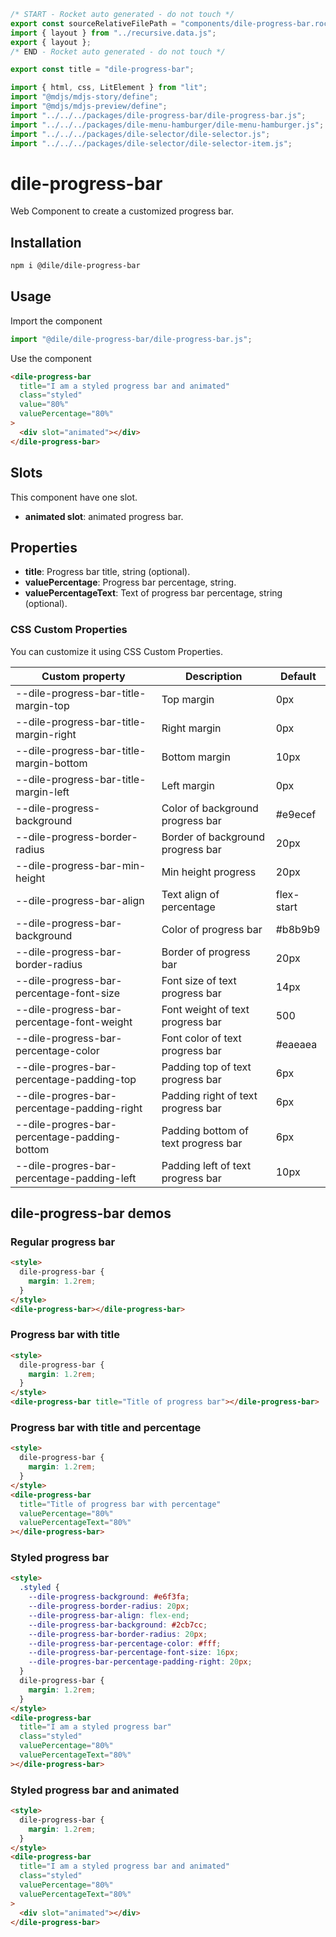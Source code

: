 ```js server
/* START - Rocket auto generated - do not touch */
export const sourceRelativeFilePath = "components/dile-progress-bar.rocket.md";
import { layout } from "../recursive.data.js";
export { layout };
/* END - Rocket auto generated - do not touch */

export const title = "dile-progress-bar";
```

```js script
import { html, css, LitElement } from "lit";
import "@mdjs/mdjs-story/define";
import "@mdjs/mdjs-preview/define";
import "../../../packages/dile-progress-bar/dile-progress-bar.js";
import "../../../packages/dile-menu-hamburger/dile-menu-hamburger.js";
import "../../../packages/dile-selector/dile-selector.js";
import "../../../packages/dile-selector/dile-selector-item.js";
```

# dile-progress-bar

Web Component to create a customized progress bar.

## Installation

```bash
npm i @dile/dile-progress-bar
```

## Usage

Import the component

```javascript
import "@dile/dile-progress-bar/dile-progress-bar.js";
```

Use the component

```html
<dile-progress-bar
  title="I am a styled progress bar and animated"
  class="styled"
  value="80%"
  valuePercentage="80%"
>
  <div slot="animated"></div>
</dile-progress-bar>
```

## Slots

This component have one slot.

- **animated slot**: animated progress bar.

## Properties

- **title**: Progress bar title, string (optional).
- **valuePercentage**: Progress bar percentage, string.
- **valuePercentageText**: Text of progress bar percentage, string (optional).

### CSS Custom Properties

You can customize it using CSS Custom Properties.

| Custom property                              | Description                         | Default    |
| -------------------------------------------- | ----------------------------------- | ---------- |
| --dile-progress-bar-title-margin-top         | Top margin                          | 0px        |
| --dile-progress-bar-title-margin-right       | Right margin                        | 0px        |
| --dile-progress-bar-title-margin-bottom      | Bottom margin                       | 10px       |
| --dile-progress-bar-title-margin-left        | Left margin                         | 0px        |
| --dile-progress-background                   | Color of background progress bar    | #e9ecef    |
| --dile-progress-border-radius                | Border of background progress bar   | 20px       |
| --dile-progress-bar-min-height               | Min height progress                 | 20px       |
| --dile-progress-bar-align                    | Text align of percentage            | flex-start |
| --dile-progress-bar-background               | Color of progress bar               | #b8b9b9    |
| --dile-progress-bar-border-radius            | Border of progress bar              | 20px       |
| --dile-progress-bar-percentage-font-size     | Font size of text progress bar      | 14px       |
| --dile-progress-bar-percentage-font-weight   | Font weight of text progress bar    | 500        |
| --dile-progress-bar-percentage-color         | Font color of text progress bar     | #eaeaea    |
| --dile-progres-bar-percentage-padding-top    | Padding top of text progress bar    | 6px        |
| --dile-progres-bar-percentage-padding-right  | Padding right of text progress bar  | 6px        |
| --dile-progres-bar-percentage-padding-bottom | Padding bottom of text progress bar | 6px        |
| --dile-progres-bar-percentage-padding-left   | Padding left of text progress bar   | 10px       |

## dile-progress-bar demos

### Regular progress bar

```html preview-story
<style>
  dile-progress-bar {
    margin: 1.2rem;
  }
</style>
<dile-progress-bar></dile-progress-bar>
```

### Progress bar with title

```html preview-story
<style>
  dile-progress-bar {
    margin: 1.2rem;
  }
</style>
<dile-progress-bar title="Title of progress bar"></dile-progress-bar>
```

### Progress bar with title and percentage

```html preview-story
<style>
  dile-progress-bar {
    margin: 1.2rem;
  }
</style>
<dile-progress-bar
  title="Title of progress bar with percentage"
  valuePercentage="80%"
  valuePercentageText="80%"
></dile-progress-bar>
```

### Styled progress bar

```html preview-story
<style>
  .styled {
    --dile-progress-background: #e6f3fa;
    --dile-progress-border-radius: 20px;
    --dile-progress-bar-align: flex-end;
    --dile-progress-bar-background: #2cb7cc;
    --dile-progress-bar-border-radius: 20px;
    --dile-progress-bar-percentage-color: #fff;
    --dile-progress-bar-percentage-font-size: 16px;
    --dile-progres-bar-percentage-padding-right: 20px;
  }
  dile-progress-bar {
    margin: 1.2rem;
  }
</style>
<dile-progress-bar
  title="I am a styled progress bar"
  class="styled"
  valuePercentage="80%"
  valuePercentageText="80%"
></dile-progress-bar>
```

### Styled progress bar and animated

```html preview-story
<style>
  dile-progress-bar {
    margin: 1.2rem;
  }
</style>
<dile-progress-bar
  title="I am a styled progress bar and animated"
  class="styled"
  valuePercentage="80%"
  valuePercentageText="80%"
>
  <div slot="animated"></div>
</dile-progress-bar>
```
